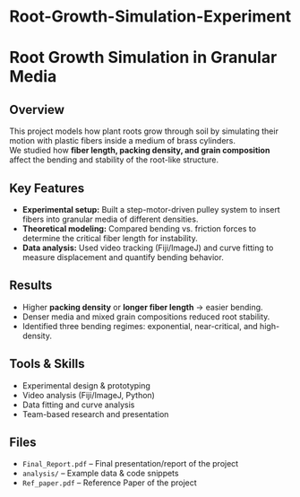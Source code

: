 # Root-Growth-Simulation-Experiment

# Root Growth Simulation in Granular Media

## Overview
This project models how plant roots grow through soil by simulating their motion with plastic fibers inside a medium of brass cylinders.  
We studied how **fiber length, packing density, and grain composition** affect the bending and stability of the root-like structure.  

## Key Features
- **Experimental setup:** Built a step-motor-driven pulley system to insert fibers into granular media of different densities.  
- **Theoretical modeling:** Compared bending vs. friction forces to determine the critical fiber length for instability.  
- **Data analysis:** Used video tracking (Fiji/ImageJ) and curve fitting to measure displacement and quantify bending behavior.  

## Results
- Higher **packing density** or **longer fiber length** → easier bending.  
- Denser media and mixed grain compositions reduced root stability.  
- Identified three bending regimes: exponential, near-critical, and high-density.  

## Tools & Skills
- Experimental design & prototyping  
- Video analysis (Fiji/ImageJ, Python)  
- Data fitting and curve analysis  
- Team-based research and presentation  

## Files
- `Final_Report.pdf` – Final presentation/report of the project  
- `analysis/` – Example data & code snippets
- `Ref_paper.pdf` – Reference Paper of the project
